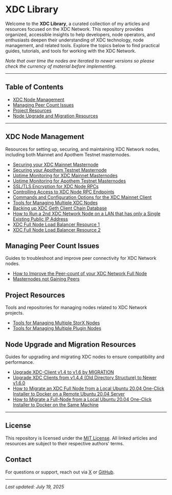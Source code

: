 # XDC Library

Welcome to the **XDC Library**, a curated collection of my articles and resources focused on the XDC Network. This repository provides organized, accessible insights to help developers, node operators, and enthusiasts deepen their understanding of XDC technology, node management, and related tools. Explore the topics below to find practical guides, tutorials, and tools for working with the XDC Network.

_Note that over time the nodes are iterated to newer versions so please check the currency of material before implementing._

---

## Table of Contents

- [XDC Node Management](#xdc-node-management)
- [Managing Peer Count Issues](#managing-peer-count-issues)
- [Project Resources](#project-resources)
- [Node Upgrade and Migration Resources](#node-upgrade-and-migration-resources)

---

## XDC Node Management

Resources for setting up, securing, and maintaining XDC Network nodes, including both Mainnet and Apothem Testnet masternodes.

- [Securing your XDC Mainnet Masternode](https://www.xdc.dev/s4njk4n/securing-your-xdc-masternode-running-on-ubuntu-2004lts-57k8)
- [Securing your Apothem Testnet Masternode](https://www.xdc.dev/s4njk4n/securing-your-xdc-masternode-running-on-ubuntu-2004lts-57k8)
- [Uptime Monitoring for XDC Mainnet Masternodes](https://www.xdc.dev/s4njk4n/how-to-ensure-your-xdc-network-node-is-online-3b19)
- [Uptime Monitoring for Apothem Testnet Masternodes](https://www.xdc.dev/s4njk4n/uptime-monitoring-for-your-apothem-testnet-masternode-26c4)
- [SSL/TLS Encryption for XDC Node RPCs](https://www.xdc.dev/s4njk4n/ssltls-encryption-for-xdc-node-rpcs-k15)
- [Controlling Access to XDC Node RPC Endpoints](https://www.xdc.dev/s4njk4n/controlling-access-to-xdc-node-rpc-endpoints-3en3)
- [Commands and Configuration Options for the XDC Mainnet Client](https://www.xdc.dev/s4njk4n/commands-and-configuration-options-for-the-xdc-mainnet-client-3pe0)
- [Tools for Managing Multiple XDC Nodes](https://www.xdc.dev/s4njk4n/xdcmultinodetools-5efo)
- [Backing up XDC Geth Client Chain Database](https://www.xdc.dev/s4njk4n/backing-up-xdc-geth-client-chain-database-58oh)
- [How to Run a 2nd XDC Network Node on a LAN that has only a Single Existing Public IP Address](https://www.xdc.dev/s4njk4n/how-to-run-a-2nd-xdc-network-node-on-a-lan-with-a-single-existing-public-ip-address-3ib7)
- [XDC Full Node Load Balancer Resource 1](https://github.com/s4njk4n/publicnexus.xdcchain.xyz)
- [XDC Full Node Load Balancer Resource 2](https://github.com/s4njk4n/publicnexus_updated_endpoints)

## Managing Peer Count Issues

Guides to troubleshoot and improve peer connectivity for XDC Network nodes.

- [How to Improve the Peer-count of your XDC Network Full Node](https://medium.com/@s4njk4n/how-to-improve-the-peer-count-of-your-xinfin-full-node-7372541528b5)
- [Masternodes not Gaining Peers](https://www.xdc.dev/s4njk4n/solved-masternodes-not-gaining-peers-466b)

## Project Resources

Tools and repositories for managing nodes related to XDC Network projects.

- [Tools for Managing Multiple StorX Nodes](https://github.com/s4njk4n/StorX_Multinode_Tools)
- [Tools for Managing Multiple Plugin Nodes](https://github.com/s4njk4n/Plugin_Multinode_Tools)

## Node Upgrade and Migration Resources

Guides for upgrading and migrating XDC nodes to ensure compatibility and performance.

- [Upgrade XDC-Client v1.4 to v1.6 by MIGRATION](https://www.xdc.dev/s4njk4n/upgrade-xdc-client-v14-to-v16-by-migration-2ifh)
- [Upgrade XDC Clients from v1.4.4 (Old Directory Structure) to Newer v1.6.0](https://www.xdc.dev/s4njk4n/upgrading-xdc-clients-from-v144-old-directory-structure-to-newer-v160-590n)
- [How to Migrate an XDC Full Node from a Local Ubuntu 20.04 One-Click Installer to Docker on a Remote Ubuntu 20.04 Server](https://medium.com/@s4njk4n/xinfin-xdc-network-how-to-migrate-a-full-node-from-a-local-ubuntu-20-04-b51624e96db8)
- [How to Migrate a Full-Node from a Local Ubuntu 20.04 One-Click Installer to Docker on the Same Machine](https://medium.com/@s4njk4n/xinfin-xdc-network-how-to-migrate-a-full-node-from-a-local-ubuntu-20-04-fe7af8ab38bd)

---

## License

This repository is licensed under the [MIT License](LICENSE). All linked articles and resources are subject to their respective authors' terms.

## Contact

For questions or support, reach out via [X](https://x.com/s4njk4n) or [GitHub](https://github.com/s4njk4n).

---
*Last updated: July 19, 2025*

